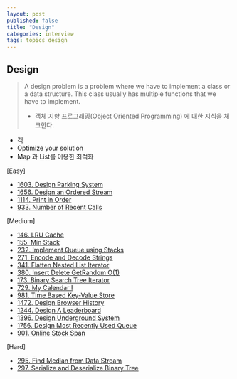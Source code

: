 ```yaml
---
layout: post
published: false
title: "Design"
categories: interview
tags: topics design
---
```


## Design

> A design problem is a problem where we have to implement a class or a data structure. This class usually has multiple functions that we have to implement. 
> - 객체 지향 프로그래밍(Object Oriented Programming) 에 대한 지식을 체크한다.

- 객
- Optimize your solution
- Map 과 List를 이용한 최적화

[Easy]
- [1603. Design Parking System](/interview/2023/06/01/design-parking-system/)
- [1656. Design an Ordered Stream](/interview/2023/05/21/design-an-ordered-stream/)
- [1114. Print in Order](/interview/2023/05/21/print-in-order/)
- [933. Number of Recent Calls](/interview/2023/05/26/number-of-recent-calls/)

[Medium]
- [146. LRU Cache](/interview/2023/04/26/lru-cache/)
- [155. Min Stack](/interview/2023/05/21/min-stack/)
- [232. Implement Queue using Stacks](/interview/2023/05/21/implement-queue-using-stacks/)
- [271. Encode and Decode Strings](/interview/2023/05/21/encode-and-decode-strings/)
- [341. Flatten Nested List Iterator](/interview/2023/05/21/flatten-nested-list-iterator/)
- [380. Insert Delete GetRandom O(1)](/interview/2023/04/20/insert-delete-getrandom-o1/)
- [173. Binary Search Tree Iterator](/interview/2023/05/21/binary-search-tree-iterator/)
- [729. My Calendar I](/interview/2023/04/30/my-calendar-i/)
- [981. Time Based Key-Value Store](/interview/2023/05/21/time-based-key-value-store/)
- [1472. Design Browser History](/interview/2023/05/21/design-browser-history/)
- [1244. Design A Leaderboard](/interview/2023/05/21/design-a-leaderboard/)
- [1396. Design Underground System](/interview/2023/05/21/design-underground-system/)
- [1756. Design Most Recently Used Queue](/interview/2023/05/01/design-most-recently-used-queue/)
- [901. Online Stock Span](/interview/2023/05/23/online-stock-span/)

[Hard]
- [295. Find Median from Data Stream](/interview/2023/05/21/find-median-from-data-stream/)
- [297. Serialize and Deserialize Binary Tree](/interview/2023/05/21/serialize-and-deserialize-binary-tree/)
